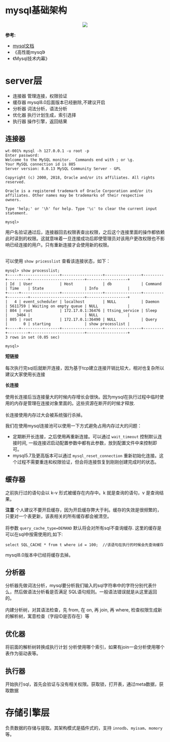 # mysql基础架构

<p align='center'>
<img src='https://github.com/w1991668899/blog/blob/master/image/mysql/mysql%E5%9F%BA%E6%9C%AC%E6%9E%B6%E6%9E%84.jpg'>
</p>

**参考:**

-   [mysql文档](https://dev.mysql.com/doc/refman/8.0/en/)
- 《高性能mysql》
- 《Mysql技术内幕》

# server层

- 连接器 管理连接，权限验证
- 缓存器 mysql8.0后面版本已经删除,不建议开启
- 分析器 词法分析，语法分析
- 优化器 执行计划生成，索引选择
- 执行器 操作引擎，返回结果

## 连接器

```
wt-001% mysql -h 127.0.0.1 -u root -p
Enter password: 
Welcome to the MySQL monitor.  Commands end with ; or \g.
Your MySQL connection id is 805
Server version: 8.0.13 MySQL Community Server - GPL

Copyright (c) 2000, 2018, Oracle and/or its affiliates. All rights reserved.

Oracle is a registered trademark of Oracle Corporation and/or its
affiliates. Other names may be trademarks of their respective
owners.

Type 'help;' or '\h' for help. Type '\c' to clear the current input statement.

mysql> 

```

用户名验证通过后，连接器回去权限表查出权限，之后这个连接里面的操作都依赖此时读到的权限。这就意味着一旦连接成功后即使管理员对该用户更改权限也不影响已经连接的用户。只有重新连接才会使用新的权限。<br><br>

可以使用 `show pricesslist` 查看该连接状态，如下：

```
mysql> show processlist;
+-----+-----------------+------------------+----------------+---------+---------+------------------------+------------------+
| Id  | User            | Host             | db             | Command | Time    | State                  | Info             |
+-----+-----------------+------------------+----------------+---------+---------+------------------------+------------------+
|   4 | event_scheduler | localhost        | NULL           | Daemon  | 5611759 | Waiting on empty queue | NULL             |
| 804 | root            | 172.17.0.1:36476 | ttsing_service | Sleep   |    3404 |                        | NULL             |
| 805 | root            | 172.17.0.1:36490 | NULL           | Query   |       0 | starting               | show processlist |
+-----+-----------------+------------------+----------------+---------+---------+------------------------+------------------+
3 rows in set (0.05 sec)

mysql> 

```

**短链接**<br><br>
每次执行完sql后就断开连接，因为基于tcp建立连接开销比较大，相对也复杂所以建议大家使用长连接

**长连接**<br><br>
使用长连接后当连接量大的时候内存增长会很快。因为mysql在执行过程中临时使用的内存是管理在连接对象里面的。这些资源在断开的时候才释放.<br><br>
长连接使用内存过大会被系统强行杀掉。

我们在使用mysql连接池可以使用一下方式避免占用内存过大的问题：

- 定期断开长连接，之后使用再重新连接。可以通过 `wait_timeout` 控制默认连接时间, 一般连接迟启动配置参数中都有此参数，放到配置文件中来控制即可。
- mysql5.7及更高版本可以通过 `mysql_reset_connection` 重新初始化连接。这个过程不需要重连和权限验证，但会将连接恢复到刚刚创建完成时的状态。

## 缓存器

之前执行过的语句会以 k-v 形式被缓存在内存中。k 就是查询的语句，v 是查询结果。

**注意**
个人建议不要开启缓存，因为开启缓存弊大于利。缓存的失效是很频繁的，只要对一个表更新，该表相关的所有缓存都会被清空。<br><br>
将参数 `query_cache_type=DEMAND` 默认将会对所有sql不查询缓存.
这里的缓存是可以在sql中按需使用的,如下:
```
select SQL_CACHE * from t where id = 100;  //该语句在执行的时候会先查询缓存
```

mysql8.0版本中已经将缓存去掉。

## 分析器

分析器先做词法分析，mysql要分析我们输入的sql字符串中的字符分别代表什么，然后做语法分析看是否满足 SQL语句规则。一般语法错误就是从这里返回的。<br><br>
内建分析树，对其语法检查，先 from, 在 on, 再 join, 再 where, 检查权限生成新的解析树，寓意检查（字段ID是否存在）等

## 优化器

将前面的解析树转换成执行计划
分析使用哪个索引，如果有join一会分析使用哪个表作为驱动表等。

## 执行器

开始执行sql，首先会验证与没有相关权限。获取锁，打开表，通过meta数据，获取数据
# 存储引擎层

负责数据的存储与提取。其架构模式是插件式的，支持 `innodb`、`myisam`、`momory` 等。


